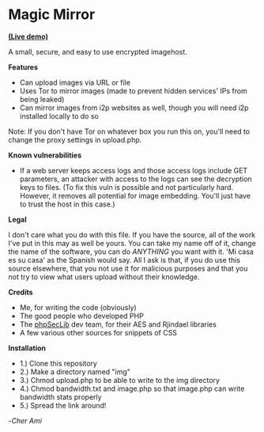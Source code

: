 Magic Mirror
============

**[(Live demo)](http://li7qxmk72kp3sgz4.onion/)**

A small, secure, and easy to use encrypted imagehost. 

**Features**
* Can upload images via URL or file
* Uses Tor to mirror images (made to prevent hidden services' IPs from being leaked)
* Can mirror images from i2p websites as well, though you will need i2p installed locally to do so

Note: If you don't have Tor on whatever box you run this on, you'll need to change the proxy settings in upload.php.

**Known vulnerabilities**
* If a web server keeps access logs and those access logs include GET parameters, an attacker with access to the logs can see the decryption keys to files. (To fix this vuln is possible and not particularly hard. However, it removes all potential for image embedding. You'll just have to trust the host in this case.)

**Legal**

I don't care what you do with this file. If you have the source, all of the work I've put in this may as well be yours. You can take my name off of it, change the name of the software, you can do *ANYTHING* you want with it. 'Mi casa es su casa' as the Spanish would say. All I ask is that, if you do use this source elsewhere, that you not use it for malicious purposes and that you not try to view what users upload without their knowledge.

**Credits**

* Me, for writing the code (obviously)
* The good people who developed PHP
* The [phpSecLib](http://phpseclib.sourceforge.net/) dev team, for their AES and Rjindael libraries 
* A few various other sources for snippets of CSS

**Installation**

* 1.) Clone this repository
* 2.) Make a directory named "img"
* 3.) Chmod upload.php to be able to write to the img directory
* 4.) Chmod bandwidth.txt and image.php so that image.php can write bandwidth stats properly
* 5.) Spread the link around!

-*Cher Ami*
